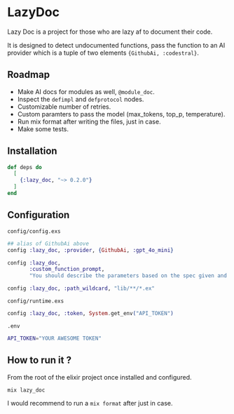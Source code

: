 # LazyDoc

Lazy Doc is a project for those who are lazy af to document their code.

It is designed to detect undocumented functions, pass the function to an AI
provider which is a tuple of two elements `{GithubAi, :codestral}`.

## Roadmap

- Make AI docs for modules as well, `@module_doc`.
- Inspect the `defimpl` and `defprotocol` nodes.
- Customizable number of retries.
- Custom paramters to pass the model (max_tokens, top_p, temperature).
- Run mix format after writing the files, just in case.
- Make some tests.

## Installation

``` elixir
def deps do
  [
    {:lazy_doc, "~> 0.2.0"}
  ]
end
```

## Configuration

`config/config.exs`

``` elixir
## alias of GithubAi above
config :lazy_doc, :provider, {GithubAi, :gpt_4o_mini}

config :lazy_doc,
       :custom_function_prompt,
       "You should describe the parameters based on the spec given and give a small description of the following function.\n\nPlease do it in the following format given as an example, important do not return the header of the function, do not return a explanation of the function, your output must be only the docs in the following format.\n\n@doc \"\"\"\n\nParameters\n\ntransaction_id - foreign key of the Transactions table.\nDescription\n Performs a search in the database\n\nReturns\n the Transaction corresponding to transaction_id\n\n\"\"\"\n\nFunction to document:\n"

config :lazy_doc, :path_wildcard, "lib/**/*.ex"
```

`config/runtime.exs`

``` elixir
config :lazy_doc, :token, System.get_env("API_TOKEN")
```

`.env`

``` bash
API_TOKEN="YOUR AWESOME TOKEN"
```

## How to run it ?

From the root of the elixir project once installed and configured.

```bash
mix lazy_doc
```
I would recommend to run a `mix format` after just in case.
